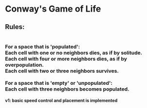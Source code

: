 <h1>Conway's Game of Life </h1>
<h2> Rules: </h2>
<h3>
<br/>
For a space that is 'populated':
<br/>
Each cell with one or no neighbors dies, as if by solitude.
<br/>
Each cell with four or more neighbors dies, as if by overpopulation.
<br/>
Each cell with two or three neighbors survives.
<br/>
<br/>
For a space that is 'empty' or 'unpopulated':
<br/>
Each cell with three neighbors becomes populated.
</h3>
<h4>
v1: basic speed control and placement is implemented
</h4>
